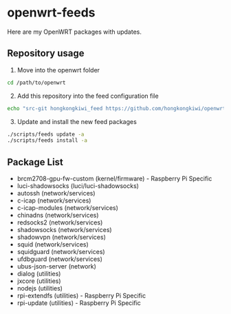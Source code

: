 # openwrt-feeds
Here are my OpenWRT packages with updates.

## Repository usage
1. Move into the openwrt folder

  ```bash
  cd /path/to/openwrt
  ```
2. Add this repository into the feed configuration file

  ```bash
  echo "src-git hongkongkiwi_feed https://github.com/hongkongkiwi/openwrt-feeds.git" >> feeds.conf.default
  ```
3. Update and install the new feed packages

  ```bash
  ./scripts/feeds update -a
  ./scripts/feeds install -a
  ```

## Package List

* brcm2708-gpu-fw-custom (kernel/firmware) - Raspberry Pi Specific
* luci-shadowsocks (luci/luci-shadowsocks)
* autossh (network/services)
* c-icap (network/services)
* c-icap-modules (network/services)
* chinadns (network/services)
* redsocks2 (network/services)
* shadowsocks (network/services)
* shadowvpn (network/services)
* squid (network/services)
* squidguard (network/services)
* ufdbguard (network/services)
* ubus-json-server (network)
* dialog (utilities)
* jxcore (utilities)
* nodejs (utilities)
* rpi-extendfs (utilities) - Raspberry Pi Specific
* rpi-update (utilities) - Raspberry Pi Specific

